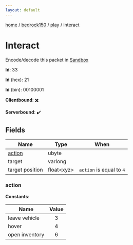 ```yaml
---
layout: default
---
```


[home](/)  /  [bedrock150](/protocol/bedrock150)  /  [play](/protocol/bedrock150/play)  /  interact

# Interact

Encode/decode this packet in [Sandbox](../../../sandbox/bedrock150#Play.Interact)

**Id**: 33

**Id** (hex): 21

**Id** (bin): 00100001

**Clientbound**: ✖️

**Serverbound**: ✔️

## Fields

Name | Type | When
---|---|:---:
[action](#action) | ubyte | 
target | varlong | 
target position | float&lt;xyz&gt; | <code>action</code> is equal to <code>4</code>

### action

**Constants**:

Name | Value
---|:---:
leave vehicle | 3
hover | 4
open inventory | 6
